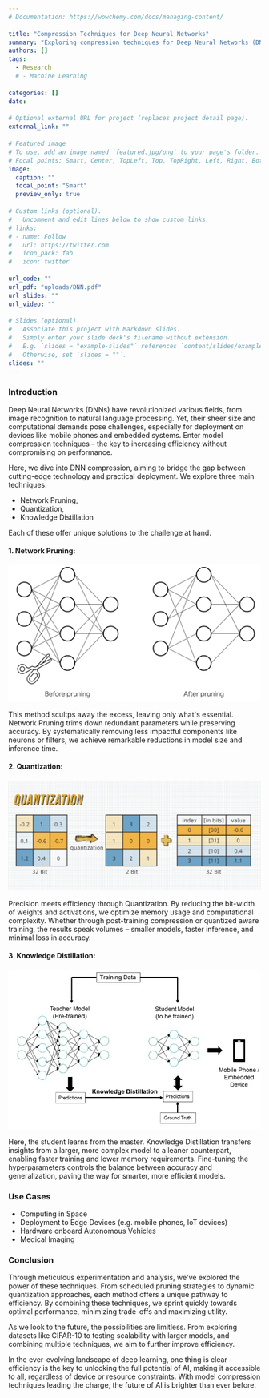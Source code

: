 ```yaml
---
# Documentation: https://wowchemy.com/docs/managing-content/

title: "Compression Techniques for Deep Neural Networks"
summary: "Exploring compression techniques for Deep Neural Networks (DNNs), aiming to enhance efficiency and performance for model deployment."
authors: []
tags: 
  - Research
  # - Machine Learning

categories: []
date:

# Optional external URL for project (replaces project detail page).
external_link: ""

# Featured image
# To use, add an image named `featured.jpg/png` to your page's folder.
# Focal points: Smart, Center, TopLeft, Top, TopRight, Left, Right, BottomLeft, Bottom, BottomRight.
image:
  caption: ""
  focal_point: "Smart"
  preview_only: true

# Custom links (optional).
#   Uncomment and edit lines below to show custom links.
# links:
# - name: Follow
#   url: https://twitter.com
#   icon_pack: fab
#   icon: twitter

url_code: ""
url_pdf: "uploads/DNN.pdf"
url_slides: ""
url_video: ""

# Slides (optional).
#   Associate this project with Markdown slides.
#   Simply enter your slide deck's filename without extension.
#   E.g. `slides = "example-slides"` references `content/slides/example-slides.md`.
#   Otherwise, set `slides = ""`.
slides: ""
---
```

### Introduction

Deep Neural Networks (DNNs) have revolutionized various fields, from image recognition to natural language processing. Yet, their sheer size and computational demands pose challenges, especially for deployment on devices like mobile phones and embedded systems. Enter model compression techniques – the key to increasing efficiency without compromising on performance.

Here, we dive into DNN compression, aiming to bridge the gap between cutting-edge technology and practical deployment. We explore three main techniques: 

- Network Pruning, 
- Quantization,  
- Knowledge Distillation

Each of these offer unique solutions to the challenge at hand.


#### 1. Network Pruning:
![screen reader text](pruning.png )

This method scultps away the excess, leaving only what's essential. Network Pruning trims down redundant parameters while preserving accuracy. By systematically removing less impactful components like neurons or filters, we achieve remarkable reductions in model size and inference time.

#### 2. Quantization:
![screen reader text](quantization.png )

Precision meets efficiency through Quantization. By reducing the bit-width of weights and activations, we optimize memory usage and computational complexity. Whether through post-training compression or quantized aware training, the results speak volumes – smaller models, faster inference, and minimal loss in accuracy.

#### 3. Knowledge Distillation:
![screen reader text](kd.jpg )

Here, the student learns from the master. Knowledge Distillation transfers insights from a larger, more complex model to a leaner counterpart, enabling faster training and lower memory requirements. Fine-tuning the hyperparameters controls the balance between accuracy and generalization, paving the way for smarter, more efficient models.

### Use Cases
- Computing in Space
- Deployment to Edge Devices (e.g. mobile phones, IoT devices)
- Hardware onboard Autonomous Vehicles
- Medical Imaging 


### Conclusion
Through meticulous experimentation and analysis, we've explored the power of these techniques. From scheduled pruning strategies to dynamic quantization approaches, each method offers a unique pathway to efficiency. By combining these techniques, we sprint quickly towards optimal performance, minimizing trade-offs and maximizing utility.

As we look to the future, the possibilities are limitless. From exploring datasets like CIFAR-10 to testing scalability with larger models, and combining multiple techniques, we aim to further improve efficiency.

In the ever-evolving landscape of deep learning, one thing is clear – efficiency is the key to unlocking the full potential of AI, making it accessible to all, regardless of device or resource constraints. With model compression techniques leading the charge, the future of AI is brighter than ever before.
